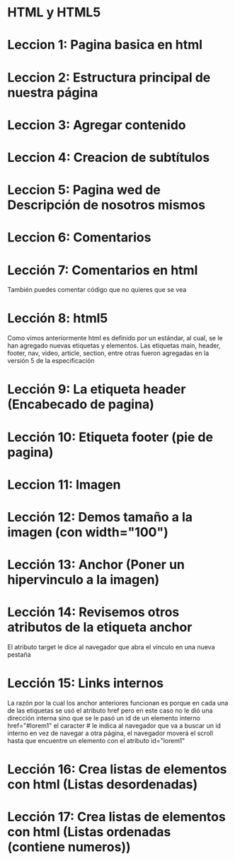 # HTML y HTML5

# Leccion 1: Pagina basica en html

# Leccion 2: Estructura principal de nuestra página

# Leccion 3: Agregar contenido

# Leccion 4: Creacion de subtítulos

# Leccion 5: Pagina wed de Descripción de nosotros mismos

# Leccion 6: Comentarios

# Lección 7: Comentarios en html 
También puedes comentar código que no quieres que se vea

# Lección 8: html5
Como vimos anteriormente html es definido por un estándar, al cual, se le han agregado nuevas etiquetas y elementos. Las etiquetas main, header, footer, nav, video, article, section, entre otras fueron agregadas en la versión 5 de la especificación

# Lección 9: La etiqueta header (Encabecado de pagina)

# Lección 10: Etiqueta footer (pie de pagina)

# Leccion 11: Imagen

# Lección 12: Demos tamaño a la imagen (con width="100")

# Lección 13: Anchor (Poner un hipervinculo a la imagen)

# Lección 14: Revisemos otros atributos de la etiqueta anchor <a> 
El atributo target le dice al navegador que abra el vínculo en una nueva pestaña

# Lección 15: Links internos
La razón por la cual los anchor anteriores funcionan es porque en cada una de las etiquetas <a> se usó el atributo href pero en este caso no le dió una dirección interna sino que se le pasó un id de un elemento interno href="#lorem1" el caracter # le indica al navegador que va a buscar un id interno en vez de navegar a otra página, el navegador moverá el scroll hasta que encuentre un elemento con el atributo id="lorem1"

# Lección 16: Crea listas de elementos con html (Listas desordenadas)
 
# Lección 17: Crea listas de elementos con html (Listas ordenadas (contiene numeros))
